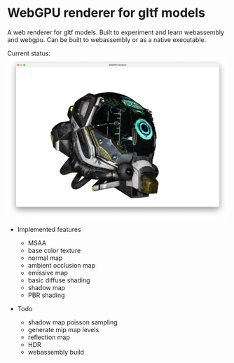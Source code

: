 # WebGPU renderer for gltf models

A web renderer for gltf models. Built to experiment and learn webassembly and webgpu. Can be built to webassembly or as a native executable. 

Current status:
![Screenshot](./images/screenshot.png)

- Implemented features
    * MSAA
    * base color texture
    * normal map
    * ambient occlusion map
    * emissive map
    * basic diffuse shading
    * shadow map
    * PBR shading

- Todo
    * shadow map poisson sampling
    * generate mip map levels
    * reflection map
    * HDR
    * webassembly build
